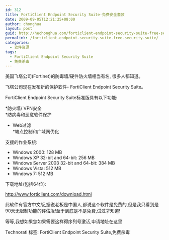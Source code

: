 ```yaml
---
id: 312
title: FortiClient Endpoint Security Suite-免费安全套装
date: 2009-09-05T12:21:25+08:00
author: chonghua
layout: post
guid: http://hechonghua.com/forticlient-endpoint-security-suite-free-security-suite/
permalink: /forticlient-endpoint-security-suite-free-security-suite/
categories:
  - 软件资源
tags:
  - FortiClient Endpoint Security Suite
  - 免费杀毒
---
```

美国飞塔公司(Fortinet)的防毒墙/硬件防火墙相当有名, 很多人都知道。 

飞塔公司现在发布新的保护软件- FortiClient Endpoint Security Suite。

<!--more-->

FortiClient Endpoint Security Suite标准版具有以下功能: 

*防火墙/ VPN安全  
*防病毒和恶意软件保护  
* Web过滤  
*端点控制和广域网优化 

支援的作业系统: 

- Windows 2000: 128 MB  
- Windows XP 32-bit and 64-bit: 256 MB  
- Windows Server 2003 32-bit and 64-bit: 384 MB  
- Windows Vista: 512 MB  
- Windows 7: 512 MB 

下载地址(包括64位): 

http://www.forticlient.com/download.html

此软件有官方中文版,据说老板是中国人,都说这个软件是免费的,但是我只看到是90天无限制功能的评估版!至于到底是不是免费,试过才知道!

等等,我想如果您如果需要这样得序列号激活,申请地址在这里

<div class="wlWriterEditableSmartContent" id="scid:0767317B-992E-4b12-91E0-4F059A8CECA8:87615231-1f76-40f3-90b8-0f0d115c7ff4" style="padding-right: 0px; display: inline; padding-left: 0px; float: none; padding-bottom: 0px; margin: 0px; padding-top: 0px">
  Technorati 标签: FortiClient Endpoint Security Suite,免费杀毒
</div>